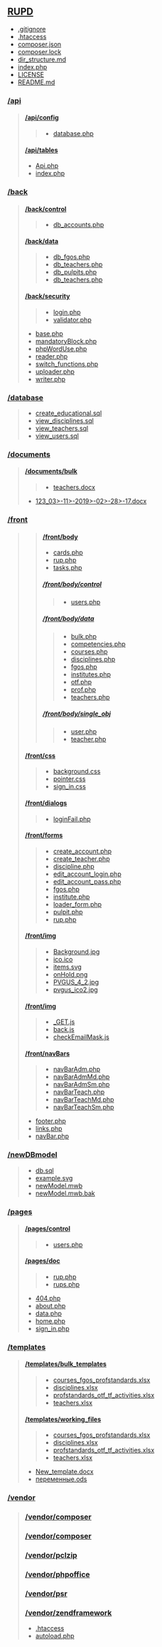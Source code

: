 ## [RUPD](/)
- [.gitignore](/.gitignore)
- [.htaccess](/.htaccess)
- [composer.json](/composer.json)
- [composer.lock](/composer.lock)
- [dir_structure.md](/dir_structure.md)
- [index.php](/index.php)
- [LICENSE](/LICENSE)
- [README.md](/README.md)

### [/api](/api)
>#### [/api/config](/api/config)
>>- [database.php](/api/config/database.php)
>#### [/api/tables](/api/tables)
>- [Api.php](/api/Api.php)
>- [index.php](/api/index.php)

### [/back](/back)
>#### [/back/control](/back/control)
>>- [db_accounts.php](/back/control/db_accounts.php)
>#### [/back/data](/back/data)
>>- [db_fgos.php](/back/data/db_fgos.php)
>>- [db_teachers.php](/back/data/db_teachers.php)
>>- [db_pulpits.php](/back/data/db_pulpits.php)
>>- [db_teachers.php](/back/data/db_teachers.php)
>#### [/back/security](/back/security)
>>- [login.php](/back/security/login.php)
>>- [validator.php](/back/security/validator.php)
>- [base.php](/back/base.php)
>- [mandatoryBlock.php](/back/mandatoryBlock.php)
>- [phpWordUse.php](/back/phpWordUse.php)
>- [reader.php](/back/reader.php)
>- [switch_functions.php](/back/switch_functions.php)
>- [uploader.php](/back/uploader.php)
>- [writer.php](/back/writer.php)

### [/database](/database)
>- [create_educational.sql](/database/create_educational.sql)
>- [view_disciplines.sql](/database/view_disciplines.sql)
>- [view_teachers.sql](/database/view_teachers.sql)
>- [view_users.sql](/database/view_users.sql)

### [/documents](/documents)
>#### [/documents/bulk](/documents/bulk)
>>- [teachers.docx](/documents/bulk/teachers.docx)
>- [123_03>-11>-2019>-02>-28>-17.docx](/documents/123_03>-11>-2019>-02>-28>-17.docx)

### [/front](/front)
>>#### [/front/body](/front/body)
>>- [cards.php](/front/body/cards.php)
>>- [rup.php](/front/body/rup.php)
>>- [tasks.php](/front/body/tasks.php)
>>##### [/front/body/control](/front/body/control)
>>>- [users.php](/front/body/control/users.php)
>>##### [/front/body/data](/front/body/data)
>>>- [bulk.php](/front/body/data/bulk.php)
>>>- [competencies.php](/front/body/data/competencies.php)
>>>- [courses.php](/front/body/data/courses.php)
>>>- [disciplines.php](/front/body/data/disciplines.php)
>>>- [fgos.php](/front/body/data/fgos.php)
>>>- [institutes.php](/front/body/data/institutes.php)
>>>- [otf.php](/front/body/data/otf.php)
>>>- [prof.php](/front/body/data/prof.php)
>>>- [teachers.php](/front/body/data/teachers.php)
>>##### [/front/body/single_obj](/front/body/single_obj)
>>>- [user.php](/front/body/single_obj/user.php)
>>>- [teacher.php](/front/body/single_obj/teacher.php)
>#### [/front/css](/front/css)
>>- [background.css](/front/css/background.css)
>>- [pointer.css](/front/css/pointer.css)
>>- [sign_in.css](/front/css/sign_in.css)
>#### [/front/dialogs](/front/dialogs)
>>- [loginFail.php](/front/dialogs/loginFail.php)
>#### [/front/forms](/front/forms)
>>- [create_account.php](/front/forms/create_account.php)
>>- [create_teacher.php](/front/forms/create_teacher.php)
>>- [discipline.php](/front/forms/discipline.php)
>>- [edit_account_login.php](/front/forms/edit_account_login.php)
>>- [edit_account_pass.php](/front/forms/edit_account_pass.php)
>>- [fgos.php](/front/forms/fgos.php)
>>- [institute.php](/front/forms/institute.php)
>>- [loader_form.php](/front/forms/loader_form.php)
>>- [pulpit.php](/front/forms/pulpit.php)
>>- [rup.php](/front/forms/rup.php)
>#### [/front/img](/front/img)
>>- [Background.jpg](/front/img/Background.jpg)
>>- [ico.ico](/front/img/ico.ico)
>>- [items.svg](/front/img/items.svg)
>>- [onHold.png](/front/img/Background.png)
>>- [PVGUS_4_2.jpg](/front/img/PVGUS_4_2.jpg)
>>- [pvgus_ico2.jpg](/front/img/pvgus_ico2.jpg)
>#### [/front/img](/front/js)
>>- [_GET.js](/front/js/_GET.js)
>>- [back.js](/front/js/back.js)
>>- [checkEmailMask.js](/front/js/checkEmailMask.js)
>#### [/front/navBars](/front/navBars)
>>- [navBarAdm.php](/front/navBars/navBarAdm.php)
>>- [navBarAdmMd.php](/front/navBars/navBarAdmMd.php)
>>- [navBarAdmSm.php](/front/navBars/navBarAdmSm.php)
>>- [navBarTeach.php](/front/navBars/navBarTeach.php)
>>- [navBarTeachMd.php](/front/navBars/navBarTeachMd.php)
>>- [navBarTeachSm.php](/front/navBars/navBarTeachSm.php)
>- [footer.php](/front/footer.php)
>- [links.php](/front/links.php)
>- [navBar.php](/front/navBar.php)

### [/newDBmodel](/newDBmodel)
>- [db.sql](/newDBmodel/db.sql)
>- [example.svg](/newDBmodel/example.svg)
>- [newModel.mwb](/newDBmodel/newModel.mwb)
>- [newModel.mwb.bak](/newDBmodel/newModel.mwb.bak)

### [/pages](/pages)
>#### [/pages/control](/pages/control) 
>>- [users.php](/pages/control/users.php)
>#### [/pages/doc](/pages/doc) 
>>- [rup.php](/pages/doc/rup.php)
>>- [rups.php](/pages/doc/rups.php)
>- [404.php](/pages/404.php)
>- [about.php](/pages/about.php)
>- [data.php](/pages/data.php)
>- [home.php](/pages/home.php)
>- [sign_in.php](/pages/sign_in.php)

### [/templates](/templates)
>#### [/templates/bulk_templates](/templates/bulk_templates)
>>- [courses_fgos_profstandards.xlsx](/templates/bulk_templates/courses_fgos_profstandards.xlsx)
>>- [disciplines.xlsx](/templates/bulk_templates/disciplines.xlsx)
>>- [profstandards_otf_tf_activities.xlsx](/templates/bulk_templates/profstandards_otf_tf_activities.xlsx)
>>- [teachers.xlsx](/templates/bulk_templates/teachers.xlsx)
>#### [/templates/working_files](/templates/working_files)
>>- [courses_fgos_profstandards.xlsx](/templates/working_files/courses_fgos_profstandards.xlsx)
>>- [disciplines.xlsx](/templates/working_files/disciplines.xlsx)
>>- [profstandards_otf_tf_activities.xlsx](/templates/working_files/profstandards_otf_tf_activities.xlsx)
>>- [teachers.xlsx](/templates/working_files/teachers.xlsx)
>- [New_template.docx](/templates/New_template.docx)
>- [переменные.ods](/templates/New_template.docx)

### [/vendor](/vendor)
>### [/vendor/composer](/vendor/composer)
>### [/vendor/composer](/vendor/markbaker)
>### [/vendor/pclzip](/vendor/pclzip/pclzip)
>### [/vendor/phpoffice](/vendor/phpoffice)
>### [/vendor/psr](/vendor/psr/simple>-cache)
>### [/vendor/zendframework](/vendor/zendframework/zend>-escaper)
>- [.htaccess](/vendor/.htaccess)
>- [autoload.php](/vendor/autoload.php)